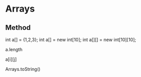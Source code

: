 # Arrays

## Method

int a[] = {1,2,3};
int a[] = new int[10];
int a[][] = new int[10][10];

a.length

a[i][j]

Arrays.toString()